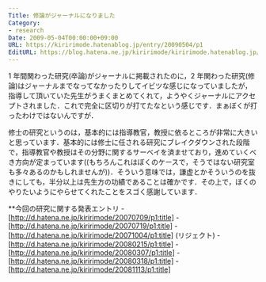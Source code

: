 ```yaml
---
Title: 修論がジャーナルになりました
Category:
- research
Date: 2009-05-04T00:00:00+09:00
URL: https://kiririmode.hatenablog.jp/entry/20090504/p1
EditURL: https://blog.hatena.ne.jp/kiririmode/kiririmode.hatenablog.jp/atom/entry/8454420450078213140
---
```



1 年間関わった研究(卒論)がジャーナルに掲載されたのに，2 年関わった研究(修論)はジャーナルまでなってなかったりしてイビツな感じになっていましたが，指導して頂いていた先生がうまくまとめてくれて，ようやくジャーナルにアクセプトされました．これで完全に区切りが打てたなという感じです．まぁぼくが打ったわけではないんですが．

修士の研究というのは，基本的には指導教官，教授に依るところが非常に大きいと思っています．基本的には修士に任される研究にブレイクダウンされた段階で，指導教官や教授はその分野に関するサーベイを済ませており，進めていくべき方向が定まっています((もちろんこれはぼくのケースで，そうではない研究室も多々あるのかもしれませんが))．そういう意味では，謙虚とかそういうのを抜きにしても，半分以上は先生方の功績であることは確かです．その上で，ぼくのやりたいようにやらせてくれたことをスゴく感謝しています．

**今回の研究に関する発表エントリ
-[http://d.hatena.ne.jp/kiririmode/20070709/p1:title]
-[http://d.hatena.ne.jp/kiririmode/20070719/p1:title]
-[http://d.hatena.ne.jp/kiririmode/20071004/p1:title] (リジェクト)
-[http://d.hatena.ne.jp/kiririmode/20080215/p1:title]
-[http://d.hatena.ne.jp/kiririmode/20080307/p1:title]
-[http://d.hatena.ne.jp/kiririmode/20080318/p1:title]
-[http://d.hatena.ne.jp/kiririmode/20081113/p1:title]
